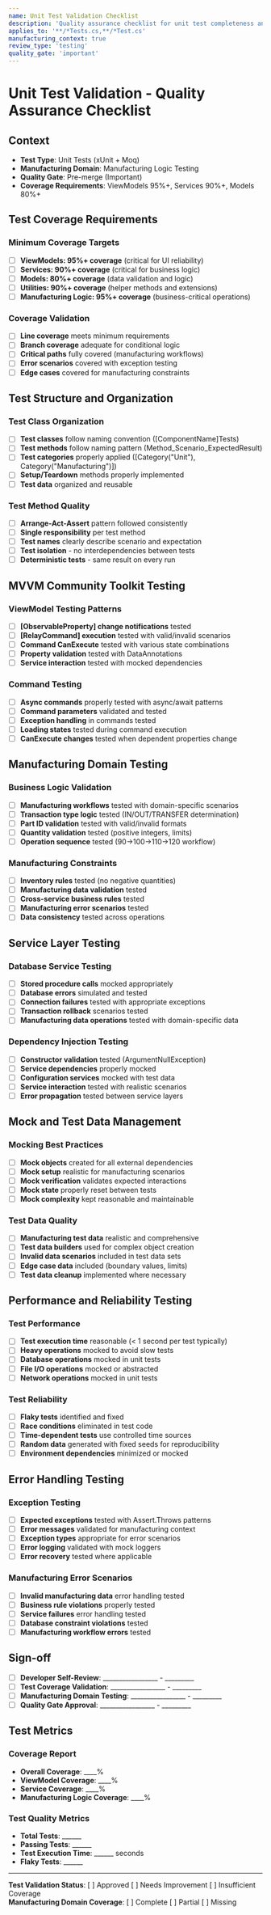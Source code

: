 ```yaml
---
name: Unit Test Validation Checklist
description: 'Quality assurance checklist for unit test completeness and quality in MTM manufacturing context'
applies_to: '**/*Tests.cs,**/*Test.cs'
manufacturing_context: true
review_type: 'testing'
quality_gate: 'important'
---
```


# Unit Test Validation - Quality Assurance Checklist

## Context
- **Test Type**: Unit Tests (xUnit + Moq)
- **Manufacturing Domain**: Manufacturing Logic Testing
- **Quality Gate**: Pre-merge (Important)
- **Coverage Requirements**: ViewModels 95%+, Services 90%+, Models 80%+

## Test Coverage Requirements

### Minimum Coverage Targets
- [ ] **ViewModels: 95%+ coverage** (critical for UI reliability)
- [ ] **Services: 90%+ coverage** (critical for business logic)
- [ ] **Models: 80%+ coverage** (data validation and logic)
- [ ] **Utilities: 90%+ coverage** (helper methods and extensions)
- [ ] **Manufacturing Logic: 95%+ coverage** (business-critical operations)

### Coverage Validation
- [ ] **Line coverage** meets minimum requirements
- [ ] **Branch coverage** adequate for conditional logic
- [ ] **Critical paths** fully covered (manufacturing workflows)
- [ ] **Error scenarios** covered with exception testing
- [ ] **Edge cases** covered for manufacturing constraints

## Test Structure and Organization

### Test Class Organization
- [ ] **Test classes** follow naming convention ([ComponentName]Tests)
- [ ] **Test methods** follow naming pattern (Method_Scenario_ExpectedResult)
- [ ] **Test categories** properly applied ([Category("Unit"), Category("Manufacturing")])
- [ ] **Setup/Teardown** methods properly implemented
- [ ] **Test data** organized and reusable

### Test Method Quality
- [ ] **Arrange-Act-Assert** pattern followed consistently
- [ ] **Single responsibility** per test method
- [ ] **Test names** clearly describe scenario and expectation
- [ ] **Test isolation** - no interdependencies between tests
- [ ] **Deterministic tests** - same result on every run

## MVVM Community Toolkit Testing

### ViewModel Testing Patterns
- [ ] **[ObservableProperty] change notifications** tested
- [ ] **[RelayCommand] execution** tested with valid/invalid scenarios
- [ ] **Command CanExecute** tested with various state combinations
- [ ] **Property validation** tested with DataAnnotations
- [ ] **Service interaction** tested with mocked dependencies

### Command Testing
- [ ] **Async commands** properly tested with async/await patterns
- [ ] **Command parameters** validated and tested
- [ ] **Exception handling** in commands tested
- [ ] **Loading states** tested during command execution
- [ ] **CanExecute changes** tested when dependent properties change

## Manufacturing Domain Testing

### Business Logic Validation
- [ ] **Manufacturing workflows** tested with domain-specific scenarios
- [ ] **Transaction type logic** tested (IN/OUT/TRANSFER determination)
- [ ] **Part ID validation** tested with valid/invalid formats
- [ ] **Quantity validation** tested (positive integers, limits)
- [ ] **Operation sequence** tested (90→100→110→120 workflow)

### Manufacturing Constraints
- [ ] **Inventory rules** tested (no negative quantities)
- [ ] **Manufacturing data validation** tested
- [ ] **Cross-service business rules** tested
- [ ] **Manufacturing error scenarios** tested
- [ ] **Data consistency** tested across operations

## Service Layer Testing

### Database Service Testing
- [ ] **Stored procedure calls** mocked appropriately
- [ ] **Database errors** simulated and tested
- [ ] **Connection failures** tested with appropriate exceptions
- [ ] **Transaction rollback** scenarios tested
- [ ] **Manufacturing data operations** tested with domain-specific data

### Dependency Injection Testing
- [ ] **Constructor validation** tested (ArgumentNullException)
- [ ] **Service dependencies** properly mocked
- [ ] **Configuration services** mocked with test data
- [ ] **Service interaction** tested with realistic scenarios
- [ ] **Error propagation** tested between service layers

## Mock and Test Data Management

### Mocking Best Practices
- [ ] **Mock objects** created for all external dependencies
- [ ] **Mock setup** realistic for manufacturing scenarios
- [ ] **Mock verification** validates expected interactions
- [ ] **Mock state** properly reset between tests
- [ ] **Mock complexity** kept reasonable and maintainable

### Test Data Quality
- [ ] **Manufacturing test data** realistic and comprehensive
- [ ] **Test data builders** used for complex object creation
- [ ] **Invalid data scenarios** included in test data sets
- [ ] **Edge case data** included (boundary values, limits)
- [ ] **Test data cleanup** implemented where necessary

## Performance and Reliability Testing

### Test Performance
- [ ] **Test execution time** reasonable (< 1 second per test typically)
- [ ] **Heavy operations** mocked to avoid slow tests
- [ ] **Database operations** mocked in unit tests
- [ ] **File I/O operations** mocked or abstracted
- [ ] **Network operations** mocked in unit tests

### Test Reliability
- [ ] **Flaky tests** identified and fixed
- [ ] **Race conditions** eliminated in test code
- [ ] **Time-dependent tests** use controlled time sources
- [ ] **Random data** generated with fixed seeds for reproducibility
- [ ] **Environment dependencies** minimized or mocked

## Error Handling Testing

### Exception Testing
- [ ] **Expected exceptions** tested with Assert.Throws patterns
- [ ] **Error messages** validated for manufacturing context
- [ ] **Exception types** appropriate for error scenarios
- [ ] **Error logging** validated with mock loggers
- [ ] **Error recovery** tested where applicable

### Manufacturing Error Scenarios
- [ ] **Invalid manufacturing data** error handling tested
- [ ] **Business rule violations** properly tested
- [ ] **Service failures** error handling tested
- [ ] **Database constraint violations** tested
- [ ] **Manufacturing workflow errors** tested

## Sign-off

- [ ] **Developer Self-Review**: _________________ - _________
- [ ] **Test Coverage Validation**: _________________ - _________
- [ ] **Manufacturing Domain Testing**: _________________ - _________
- [ ] **Quality Gate Approval**: _________________ - _________

## Test Metrics

### Coverage Report
- **Overall Coverage**: ____%
- **ViewModel Coverage**: ____%  
- **Service Coverage**: ____%
- **Manufacturing Logic Coverage**: ____%

### Test Quality Metrics
- **Total Tests**: ______
- **Passing Tests**: ______
- **Test Execution Time**: ______ seconds
- **Flaky Tests**: ______

---

**Test Validation Status**: [ ] Approved [ ] Needs Improvement [ ] Insufficient Coverage  
**Manufacturing Domain Coverage**: [ ] Complete [ ] Partial [ ] Missing